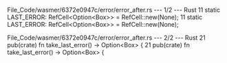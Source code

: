 File_Code/wasmer/6372e0947c/error/error_after.rs --- 1/2 --- Rust
11     static LAST_ERROR: RefCell<Option<Box<Error>>> = RefCell::new(None);                                                                                  11     static LAST_ERROR: RefCell<Option<Box<dyn Error>>> = RefCell::new(None);

File_Code/wasmer/6372e0947c/error/error_after.rs --- 2/2 --- Rust
21 pub(crate) fn take_last_error() -> Option<Box<Error>> {                                                                                                   21 pub(crate) fn take_last_error() -> Option<Box<dyn Error>> {

